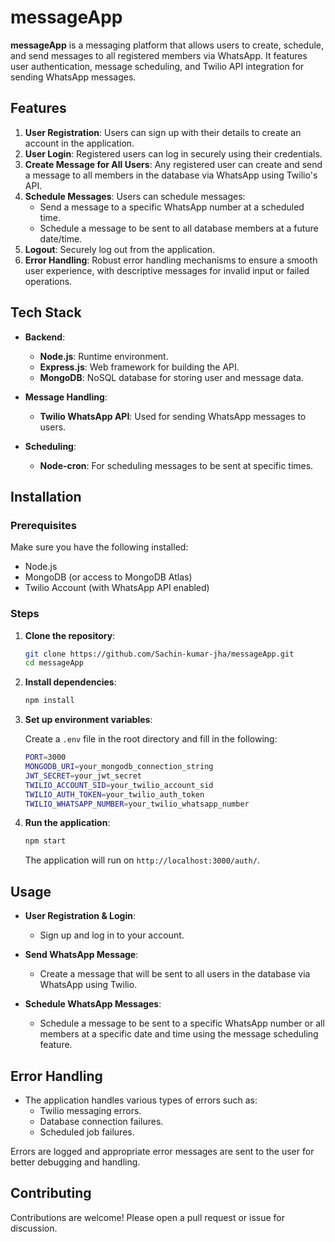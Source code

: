 
# messageApp

**messageApp** is a messaging platform that allows users to create, schedule, and send messages to all registered members via WhatsApp. It features user authentication, message scheduling, and Twilio API integration for sending WhatsApp messages.

## Features

1. **User Registration**: Users can sign up with their details to create an account in the application.
2. **User Login**: Registered users can log in securely using their credentials.
3. **Create Message for All Users**: Any registered user can create and send a message to all members in the database via WhatsApp using Twilio's API.
4. **Schedule Messages**: Users can schedule messages:
   - Send a message to a specific WhatsApp number at a scheduled time.
   - Schedule a message to be sent to all database members at a future date/time.
5. **Logout**: Securely log out from the application.
6. **Error Handling**: Robust error handling mechanisms to ensure a smooth user experience, with descriptive messages for invalid input or failed operations.

## Tech Stack

- **Backend**: 
  - **Node.js**: Runtime environment.
  - **Express.js**: Web framework for building the API.
  - **MongoDB**: NoSQL database for storing user and message data.
  
- **Message Handling**:
  - **Twilio WhatsApp API**: Used for sending WhatsApp messages to users.

- **Scheduling**:
  - **Node-cron**: For scheduling messages to be sent at specific times.

## Installation

### Prerequisites

Make sure you have the following installed:

- Node.js
- MongoDB (or access to MongoDB Atlas)
- Twilio Account (with WhatsApp API enabled)

### Steps

1. **Clone the repository**:

   ```bash
   git clone https://github.com/Sachin-kumar-jha/messageApp.git
   cd messageApp
   ```

2. **Install dependencies**:

   ```bash
   npm install
   ```

3. **Set up environment variables**:

   Create a `.env` file in the root directory and fill in the following:

   ```bash
   PORT=3000
   MONGODB_URI=your_mongodb_connection_string
   JWT_SECRET=your_jwt_secret
   TWILIO_ACCOUNT_SID=your_twilio_account_sid
   TWILIO_AUTH_TOKEN=your_twilio_auth_token
   TWILIO_WHATSAPP_NUMBER=your_twilio_whatsapp_number
   ```

4. **Run the application**:

   ```bash
   npm start
   ```

   The application will run on `http://localhost:3000/auth/`.

## Usage

- **User Registration & Login**: 
  - Sign up and log in to your account.
  
- **Send WhatsApp Message**:
  - Create a message that will be sent to all users in the database via WhatsApp using Twilio.

- **Schedule WhatsApp Messages**:
  - Schedule a message to be sent to a specific WhatsApp number or all members at a specific date and time using the message scheduling feature.

## Error Handling

- The application handles various types of errors such as:
  - Twilio messaging errors.
  - Database connection failures.
  - Scheduled job failures.

Errors are logged and appropriate error messages are sent to the user for better debugging and handling.

## Contributing

Contributions are welcome! Please open a pull request or issue for discussion.

